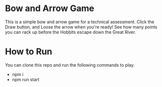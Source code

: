 # Bow and Arrow Game

This is a simple bow and arrow game for a technical assessment. Click the Draw button, and Loose the arrow when you're ready! See how many points you can rack up before the Hobbits escape down the Great River.

# How to Run

You can clone this repo and run the following commands to play.

* npm i
* npm run start